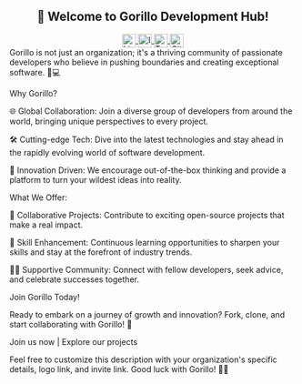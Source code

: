 


<h2 align="center">🚀 Welcome to Gorillo Development Hub!</h2>

<div align="center">
  <a href="https://ma.linkedin.com/in/imad-najam">
    <img align="center" alt="LinkedIn" width="24px" src="https://cdn.jsdelivr.net/npm/simple-icons@v3/icons/linkedin.svg" />
  </a>
  <a href="YOUR_INSTAGRAM_PROFILE_URL">
    <img align="center" alt="Instagram" width="24px" src="https://cdn.jsdelivr.net/npm/simple-icons@v3/icons/instagram.svg" />
  </a>
  <a href="YOUR_TWITTER_PROFILE_URL">
    <img align="center" alt="Twitter" width="24px" src="https://cdn.jsdelivr.net/npm/simple-icons@v3/icons/twitter.svg" />
  </a>
  <a href="YOUR_GITHUB_PROFILE_URL">
    <img align="center" alt="GitHub" width="24px" src="https://cdn.jsdelivr.net/npm/simple-icons@v3/icons/github.svg" />
  </a>
</div>
Gorillo is not just an organization; it's a thriving community of passionate developers who believe in pushing boundaries and creating exceptional software. 🦍💻

Why Gorillo?

🌐 Global Collaboration: Join a diverse group of developers from around the world, bringing unique perspectives to every project.

🛠️ Cutting-edge Tech: Dive into the latest technologies and stay ahead in the rapidly evolving world of software development.

🌟 Innovation Driven: We encourage out-of-the-box thinking and provide a platform to turn your wildest ideas into reality.

What We Offer:

👥 Collaborative Projects: Contribute to exciting open-source projects that make a real impact.

🔧 Skill Enhancement: Continuous learning opportunities to sharpen your skills and stay at the forefront of industry trends.

👩‍💻 Supportive Community: Connect with fellow developers, seek advice, and celebrate successes together.

Join Gorillo Today!

Ready to embark on a journey of growth and innovation? Fork, clone, and start collaborating with Gorillo! 🚀

Join us now | Explore our projects

Feel free to customize this description with your organization's specific details, logo link, and invite link. Good luck with Gorillo! 🦍💼